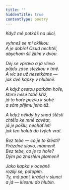 ```yaml
---
title: ''
hiddenTitle: true
contentType: poetry
---
```


<section>

_Když mě potkáš na ulici,_

_vyhneš se mi oklikou.  
A je dobře! Osud nechtěl,  
abychom šli žitím v dvou._

</section>

<section>

_Dej se vpravo a já vlevo  
půjdu zase stezkou v tmě.  
A víc se už nesetkáme —  
jak dvě kapky v hlubině._

</section>

<section>

_A když cestou potkám hoře,  
které nese tobě kříž,  
já to hoře pozvu k sobě  
a sám přijmu jeho tíž._

</section>

<section>

_A když někdy by snad štěstí  
chtělo ke mně zavítat,  
já je pošlu, nechať letí  
jak ten holub do tvých vrat._

</section>

<section>

_Bez tebe — co je to štěstí?  
Prázdné slovo, mámení!  
Bez tebe, co je to hoře?  
Dým po zhaslém plameni!_

</section>

<section>

_Jako kapka v oceáně  
rozliji se, potopím.  
Ty, má paní, kráčej v slunci  
a já — klesnu do hlubin._

</section>
